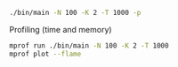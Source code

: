 ```bash
./bin/main -N 100 -K 2 -T 1000 -p
```

Profiling (time and memory)
```bash
mprof run ./bin/main -N 100 -K 2 -T 1000
mprof plot --flame
```